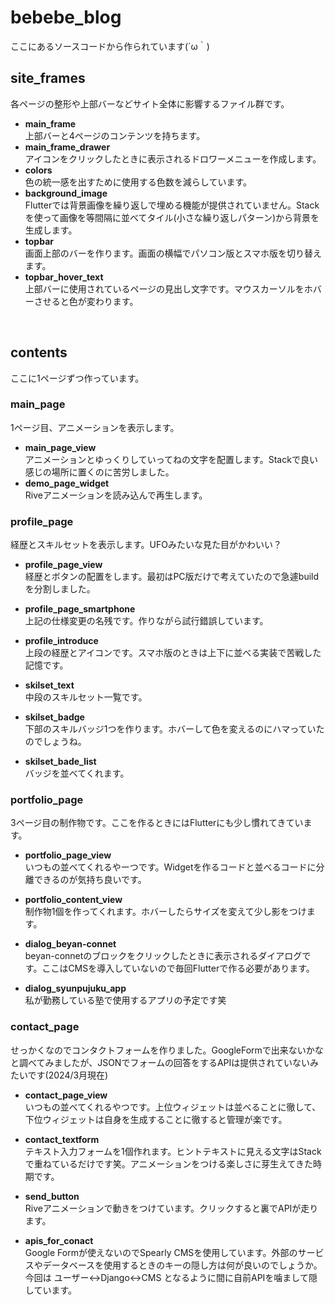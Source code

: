 # bebebe_blog
ここにあるソースコードから作られています(´ω｀)

## site_frames
各ページの整形や上部バーなどサイト全体に影響するファイル群です。

- **main_frame** <br> 上部バーと4ページのコンテンツを持ちます。
- **main_frame_drawer** <br> アイコンをクリックしたときに表示されるドロワーメニューを作成します。
- **colors** <br> 色の統一感を出すために使用する色数を減らしています。
- **background_image** <br> Flutterでは背景画像を繰り返しで埋める機能が提供されていません。Stackを使って画像を等間隔に並べてタイル(小さな繰り返しパターン)から背景を生成します。
- **topbar** <br> 画面上部のバーを作ります。画面の横幅でパソコン版とスマホ版を切り替えます。
- **topbar_hover_text** <br> 上部バーに使用されているページの見出し文字です。マウスカーソルをホバーさせると色が変わります。

<br>

## contents
ここに1ページずつ作っています。

### main_page
1ページ目、アニメーションを表示します。

- **main_page_view** <br> アニメーションとゆっくりしていってねの文字を配置します。Stackで良い感じの場所に置くのに苦労しました。
- **demo_page_widget** <br> Riveアニメーションを読み込んで再生します。

### profile_page
経歴とスキルセットを表示します。UFOみたいな見た目がかわいい？

- **profile_page_view** <br> 経歴とボタンの配置をします。最初はPC版だけで考えていたので急遽buildを分割しました。

- **profile_page_smartphone** <br> 上記の仕様変更の名残です。作りながら試行錯誤しています。

- **profile_introduce** <br> 上段の経歴とアイコンです。スマホ版のときは上下に並べる実装で苦戦した記憶です。

- **skilset_text** <br> 中段のスキルセット一覧です。

- **skilset_badge** <br> 下部のスキルバッジ1つを作ります。ホバーして色を変えるのにハマっていたのでしょうね。

- **skilset_bade_list** <br> バッジを並べてくれます。

### portfolio_page
3ページ目の制作物です。ここを作るときにはFlutterにも少し慣れてきています。

- **portfolio_page_view** <br> いつもの並べてくれるやーつです。Widgetを作るコードと並べるコードに分離できるのが気持ち良いです。

- **portfolio_content_view** <br> 制作物1個を作ってくれます。ホバーしたらサイズを変えて少し影をつけます。

- **dialog_beyan-connet** <br> beyan-connetのブロックをクリックしたときに表示されるダイアログです。ここはCMSを導入していないので毎回Flutterで作る必要があります。

- **dialog_syunpujuku_app** <br> 私が勤務している塾で使用するアプリの予定です笑

### contact_page
せっかくなのでコンタクトフォームを作りました。GoogleFormで出来ないかなと調べてみましたが、JSONでフォームの回答をするAPIは提供されていないみたいです(2024/3月現在)

- **contact_page_view** <br> いつもの並べてくれるやつです。上位ウィジェットは並べることに徹して、下位ウィジェットは自身を生成することに徹すると管理が楽です。

- **contact_textform** <br> テキスト入力フォームを1個作れます。ヒントテキストに見える文字はStackで重ねているだけです笑。アニメーションをつける楽しさに芽生えてきた時期です。

- **send_button** <br> Riveアニメーションで動きをつけています。クリックすると裏でAPIが走ります。

- **apis_for_conact** <br> Google Formが使えないのでSpearly CMSを使用しています。外部のサービスやデータベースを使用するときのキーの隠し方は何が良いのでしょうか。今回は ユーザー↔Django↔CMS となるように間に自前APIを噛まして隠しています。





